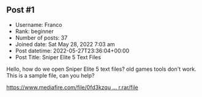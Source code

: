 ## Post #1
- Username: Franco
- Rank: beginner
- Number of posts: 37
- Joined date: Sat May 28, 2022 7:03 am
- Post datetime: 2022-05-27T23:36:04+00:00
- Post Title: Sniper Elite 5 Text Files

Hello, how do we open Sniper Elite 5 text files? old games tools don't work.
This is a sample file, can you help?

[https://www.mediafire.com/file/0fd3kzqu ... r.rar/file](https://www.mediafire.com/file/0fd3kzqu1naynz5/sniper.rar/file)
